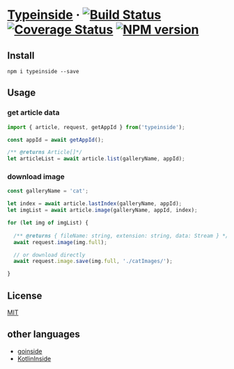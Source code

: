 # [Typeinside](https://github.com/Akachu/typeinside) · [![Build Status](https://travis-ci.com/Akachu/typeinside.svg?branch=master)](https://travis-ci.com/Akachu/typeinside) [![Coverage Status](https://coveralls.io/repos/github/Akachu/typeinside/badge.svg?branch=master)](https://coveralls.io/github/Akachu/typeinside?branch=master) [![NPM version](https://img.shields.io/npm/v/typeinside.svg)](https://npmjs.org/package/typeinside)

## Install

`npm i typeinside --save`

## Usage

### get article data

```ts
import { article, request, getAppId } from('typeinside');

const appId = await getAppId();

/** @returns Article[]*/
let articleList = await article.list(galleryName, appId);
```

### download image

```ts
const galleryName = 'cat';

let index = await article.lastIndex(galleryName, appId);
let imgList = await article.image(galleryName, appId, index);

for (let img of imgList) {
  
  /** @returns { fileName: string, extension: string, data: Stream } */
  await request.image(img.full);

  // or download directly
  await request.image.save(img.full, './catImages/');

}
```

## License

[MIT](https://github.com/Akachu/typeinside/blob/master/LICENSE)

## other languages

- [goinside](https://github.com/geeksbaek/goinside)
- [KotlinInside](https://github.com/organization/KotlinInside)
